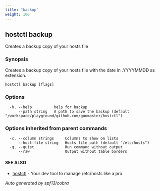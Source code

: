 ```yaml
---
title: "backup"
weight: 100
---
```


## hostctl backup

Creates a backup copy of your hosts file

### Synopsis


Creates a backup copy of your hosts file with the date in .YYYYMMDD
as extension.


```
hostctl backup [flags]
```

### Options

```
  -h, --help          help for backup
      --path string   A path to save the backup (default "/workspace/playground/github.com/guumaster/hostctl")
```

### Options inherited from parent commands

```
  -c, --column strings     Columns to show on lists
      --host-file string   Hosts file path (default "/etc/hosts")
  -q, --quiet              Run command without output
      --raw                Output without table borders
```

#### SEE ALSO

* [hostctl](/docs/cli-usage/hostctl)	 - Your dev tool to manage /etc/hosts like a pro

*Auto generated by spf13/cobra*
